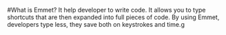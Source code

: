 #What is Emmet?
It help developer to write code. It allows you to type shortcuts that are then expanded into full pieces of code. By using Emmet, developers type less, they save both on keystrokes and time.g